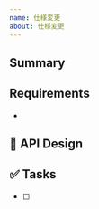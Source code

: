 ```yaml
---
name: 仕様変更
about: 仕様変更
---
```


## Summary
<!-- 概要を記載する -->

## Requirements
<!-- 要件を記載する -->
<!-- 例) xxなときに△△していたが〇〇するように変更 -->
- 

## 🎨 API Design
<!-- API仕様を記載する -->

## ✅ Tasks
<!-- タスクを記載する -->
- [ ] 